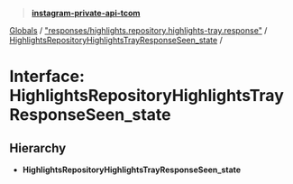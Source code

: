 > **[instagram-private-api-tcom](../README.md)**

[Globals](../README.md) / ["responses/highlights.repository.highlights-tray.response"](../modules/_responses_highlights_repository_highlights_tray_response_.md) / [HighlightsRepositoryHighlightsTrayResponseSeen_state](_responses_highlights_repository_highlights_tray_response_.highlightsrepositoryhighlightstrayresponseseen_state.md) /

# Interface: HighlightsRepositoryHighlightsTrayResponseSeen_state

## Hierarchy

* **HighlightsRepositoryHighlightsTrayResponseSeen_state**